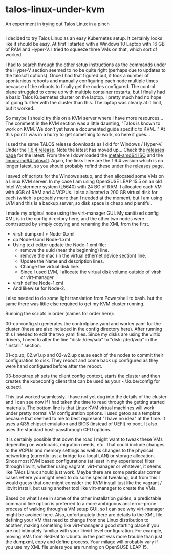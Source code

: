 # talos-linux-under-kvm
An experiment in trying out Talos Linux in a pinch

---

I decided to try Talos Linux as an easy Kubernetes setup.  It certainly looks like
it should be easy.  At first I started with a Windows 10 Laptop with 16 GB of RAM
and Hyper-V.  I tried to squeeze three VMs on that, which sort of worked.

I had to search through the other setup instructions as the commands under the
Hyper-V section seemed to no be quite right (perhaps due to updates to the talosctl
options). Once I had that figured out, it took a number of spontanious reboots
and manually configuring each node multiple times because of the reboots to finally
get the nodes configured. The control plane struggled to come up with multiple
container restarts, but I finally had a basic Talos Kubernetes cluster on the laptop.
I pretty much had no hope of going further with the cluster than this.  The laptop
was clearly at it limit, but it worked.

So maybe I should try this on a KVM server where I have more resources...  The comment
in the KVM section was a little daunting, "Talos is known to work on KVM.
We don’t yet have a documented guide specific to KVM..." At this point I was in a hurry
to get something to work, so here it goes...

I used the same TALOS release downloads as I did for Windows / Hyper-V.
Under the [1.6.4 release](https://github.com/siderolabs/talos/releases/tag/v1.6.4).
Note the latest has moved up...  Check the [releases page](https://github.com/siderolabs/talos/releases)
for the latest.  From there I downloaded the [metal-amd64 ISO](https://github.com/siderolabs/talos/releases/download/v1.6.4/metal-amd64.iso)
and the [linux-amd64 talosctl](https://github.com/siderolabs/talos/releases/download/v1.6.4/talosctl-linux-amd64).
Again, the links here are the 1.6.4 version which is no longer latest, so you should
probably refind these under the [releases page](https://github.com/siderolabs/talos/releases).

I saved off scripts for the Windows setup, and then allocated some VMs on a Linux
KVM server.  In my case I am using OpenSUSE LEAP 15.5 on an old Intel Westermere
system (L5640) with 24 BG of RAM.  I allocated each VM with 4GB of RAM and 4 VCPUs.
I also allocated a 200 GB virtual disk for each (which is probably more than I needed
at the moment, but I am using LVM and this is a backup server, so disk space is cheap
and plentiful.

I made my original node using the virt-manager GUI.  My sanitized config XML is in the
config directory here, and the other two nodes were contrsucted by simply copying and
renaming the XML from the first.
* virsh dumpxml <domainname> > Node-0.xml
* cp Node-0.xml Node-1.xml
* Using text editor update the Node-1.xml file:
  * remove the uuid (near the beginning) line.
  * remove the mac (in the virtual ethernet device section) line.
  * Update the Name and description lines.
  * Change the virtual disk line.
  * Since I used LVM, I allocate the virtual disk volume outside of virsh or virt-manager.
* virsh define Node-1.xml
* And likewise for Node-2.

I also needed to do some light translation from Powershell to bash. but the same there was
little else required to get my KVM cluster running.

Running the scripts in order (names for order here):

00-cp-config.sh generates the controlplane.yaml and worker.yaml for the cluster (these are
also included in the config directory here).  After running this I needed to edit the two
yaml files.  Since my disks are using the virtio drivers, I need to alter the line
"disk: /dev/sda" to "disk: /ded/vda" in the "install:" section.

01-cp.up, 02.w1.up and 02-w2.up cause each of the nodes to commit their configuration to
disk.  They reboot and come back up configured as they were hand configured before after
the reboot.

03-bootstrap.sh sets the client config context, starts the cluster and then creates the
kubeconfig client that can be used as your ~/.kube/config for kubectl.

This just worked seamlessly.  I have not yet dug into the details of the cluster and I
can see now if I had taken the time to read through the getting started materials.  The
bottom line is that Linux KVM virtual machines will work under pretty normal VM
configuration options.  I used getoo as a template becasue that seemed to me to best
represent "I have no idea" at the time.  It uses a Q35 chipset emulation and BIOS
(instead of UEFI) ro boot.  It also uses the standard host-passthrough CPU options.

It is certainly possible that down the road I might want to tweak these VMs depending
on workloads, migration needs, etc.  That could include changes to the VCPUs and
memory settings as well as changes to the physical networking (curently just a bridge
to a local LAN) or storage allocation.  Since most KVM based configurations (at least
in my experience) filter through libvirt, whether using vagrant, virt-manager or
whatever, it seems like TAlos Linux should just work.  Maybe there are some particular
corner cases where you might need to do some special tweaking, but from this I would
guess that one might consider the KVM install just like the vagrant / libvirt install,
but using another tool like virt-manager to create the VMs.

Based on what I see in some of the other installation guides, a predictable command
line option is preferred to a more ambiguous and error-prone process of walking through
a VM setup GUI, so I can see why virt-manager might be avoided here.  Also, unfortunately
there are details to the XML file defining your VM that need to change from one Linux
distribution to another, making something like virt-manager a good starting place if
you are not intimately familiar with your libvirt level configuration.  For example,
moving VMs from RedHat to Ubuntu in the past was more trouble than just the dumpxml,
copy and define process.  Your milage will probably vary if you use my XML file unless
you are running on OpenSUSE LEAP 15.

